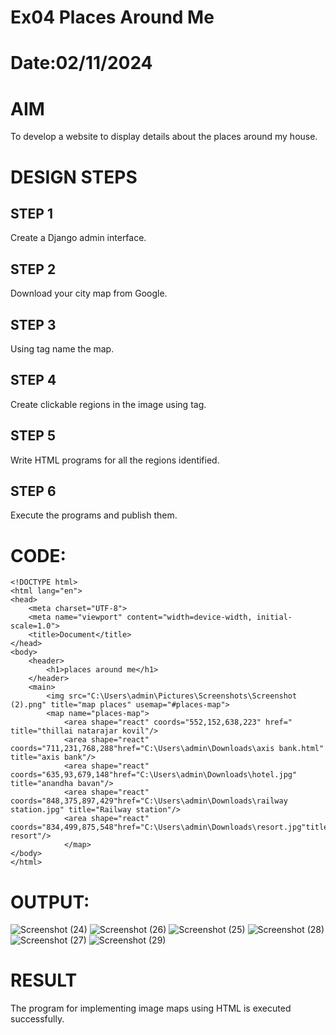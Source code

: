# Ex04 Places Around Me
# Date:02/11/2024
# AIM
To develop a website to display details about the places around my house.

# DESIGN STEPS
## STEP 1
Create a Django admin interface.

## STEP 2
Download your city map from Google.

## STEP 3
Using <map> tag name the map.

## STEP 4
Create clickable regions in the image using <area> tag.

## STEP 5
Write HTML programs for all the regions identified.

## STEP 6
Execute the programs and publish them.

# CODE:
~~~
<!DOCTYPE html>
<html lang="en">
<head>
    <meta charset="UTF-8">
    <meta name="viewport" content="width=device-width, initial-scale=1.0">
    <title>Document</title>
</head>
<body>
    <header>
        <h1>places around me</h1>
    </header>
    <main>
        <img src="C:\Users\admin\Pictures\Screenshots\Screenshot (2).png" title="map places" usemap="#places-map">
        <map name="places-map">
            <area shape="react" coords="552,152,638,223" href=" title="thillai natarajar kovil"/>
            <area shape="react" coords="711,231,768,288"href="C:\Users\admin\Downloads\axis bank.html" title="axis bank"/>
            <area shape="react" coords="635,93,679,148"href="C:\Users\admin\Downloads\hotel.jpg" title="anandha bavan"/>
            <area shape="react" coords="848,375,897,429"href="C:\Users\admin\Downloads\railway station.jpg" title="Railway station"/>
            <area shape="react" coords="834,499,875,548"href="C:\Users\admin\Downloads\resort.jpg"title="Farm resort"/>
            </map>
</body>
</html>
~~~
# OUTPUT:
![Screenshot (24)](https://github.com/user-attachments/assets/d390a199-1250-48a0-9a9b-b27098fa5666)
![Screenshot (26)](https://github.com/user-attachments/assets/11a1aa58-209c-4217-9134-f9bddb4dd4a8)
![Screenshot (25)](https://github.com/user-attachments/assets/2970468c-3015-4b93-99af-26201a313a72)
![Screenshot (28)](https://github.com/user-attachments/assets/bbaa206b-7a1c-41bf-aa50-ef4327d5f91e)
![Screenshot (27)](https://github.com/user-attachments/assets/c321a184-f7eb-486e-8443-af19176eae44)
![Screenshot (29)](https://github.com/user-attachments/assets/c6600140-cc38-4bd7-91ef-4849bcca550d)

# RESULT
The program for implementing image maps using HTML is executed successfully.
